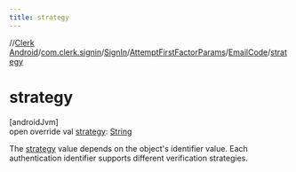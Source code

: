 ```yaml
---
title: strategy
---
```

//[Clerk Android](../../../../../index.html)/[com.clerk.signin](../../../index.html)/[SignIn](../../index.html)/[AttemptFirstFactorParams](../index.html)/[EmailCode](index.html)/[strategy](strategy.html)



# strategy



[androidJvm]\
open override val [strategy](strategy.html): [String](https://kotlinlang.org/api/latest/jvm/stdlib/kotlin-stdlib/kotlin/-string/index.html)



The [strategy](strategy.html) value depends on the object's identifier value. Each authentication identifier supports different verification strategies.




